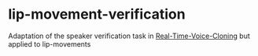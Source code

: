 # lip-movement-verification

Adaptation of the speaker verification task in [Real-Time-Voice-Cloning](https://github.com/CorentinJ/Real-Time-Voice-Cloning) but applied to lip-movements


